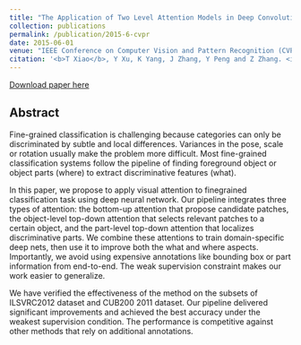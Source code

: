 ```yaml
---
title: "The Application of Two Level Attention Models in Deep Convolutional Neural Network for Fine-grained Image Classification"
collection: publications
permalink: /publication/2015-6-cvpr
date: 2015-06-01
venue: "IEEE Conference on Computer Vision and Pattern Recognition (CVPR)"
citation: '<b>T Xiao</b>, Y Xu, K Yang, J Zhang, Y Peng and Z Zhang. <i>In Proceedings of the IEEE conference on computer vision and pattern recognition</i>. <b>CVPR 2015</b>'
---
```


[Download paper here](https://www.cv-foundation.org/openaccess/content_cvpr_2015/papers/Xiao_The_Application_of_2015_CVPR_paper.pdf)


## Abstract
Fine-grained classification is challenging because categories can only be discriminated by subtle and local differences. Variances in the pose, scale or rotation usually make the problem more difficult. Most fine-grained classification systems follow the pipeline of finding foreground object or object parts (where) to extract discriminative features (what).

In this paper, we propose to apply visual attention to finegrained classification task using deep neural network. Our pipeline integrates three types of attention: the bottom-up attention that propose candidate patches, the object-level top-down attention that selects relevant patches to a certain object, and the part-level top-down attention that localizes discriminative parts. We combine these attentions to train domain-specific deep nets, then use it to improve both the what and where aspects. Importantly, we avoid using expensive annotations like bounding box or part information from end-to-end. The weak supervision constraint makes our work easier to generalize.

We have verified the effectiveness of the method on the subsets of ILSVRC2012 dataset and CUB200 2011 dataset. Our pipeline delivered significant improvements and achieved the best accuracy under the weakest supervision condition. The performance is competitive against other methods that rely on additional annotations.
